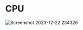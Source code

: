 # CPU

![Screenshot 2023-12-22 234326](https://github.com/Velavan-SR/nand2tetris-Part1/assets/139621147/cf7e40d8-92fb-4193-a0d4-cd8194eec5d7)
